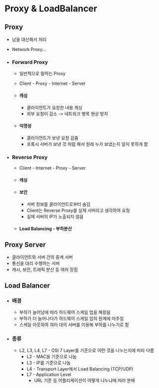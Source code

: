 # Proxy & LoadBalancer

## Proxy

* 남을 대신해서 처리

* Network Proxy...

* ### Forward Proxy

  * 일반적으로 말하는 Proxy

  * Client - Proxy - Internet - Server

  * #### 캐싱

    * 클라이언트가 요청한 내용 캐싱
    * 외부 요청이 감소 -> 네트워크 병목 현상 방지

  * #### 익명성

    * 클라이언트가 보낸 요청 감춤
    * 프록시 서버가 보낸 것 처럼 해서 원래 누가 보냈는지 알지 못하게 함

* ### Reverse Proxy

  * Client - Internet - Proxy - Server

  * #### 캐싱

  * #### 보안

    * 서버 정보를 클라이언트로부터 숨김
    * Client는 Reverse Proxy를 실제 서버라고 생각하여 요청
    * 실제 서버의 IP가 노출되지 않음

  * #### Load Balancing - 부하분산

## Proxy Server

* 클라이언트와 서버 간의 중계 서버
* 통신을 대리 수행하는 서버
* 캐시, 보안, 트래픽 분산 등 여러 장점



## Load Balancer

* ### 배경

  * 부하가 늘어남에 따라 하드웨어 스케일 업을 해왔음
  * 부하가 더 늘어나다가 하드웨어 스케일 업의 한계에 마주침
  * 스케일 아웃하여 여러 대의 서버를 이용해 부하를 나누기로 함

* ### 종류

  * L2, L3, L4, L7 - OSI 7 Layer를 기준으로 어떤 것을 나누는지에 따라 다름
    * L2 - MAC을 기준으로 나눔
    * L3 - IP를 기준으로 나눔
    * L4 - Transport Layer에서 Load Balancing (TCP/UDP)
    * L7 - Application Level
      * URL 기준 등 어플리케이션이 어떻게 나누냐에 따라 분배